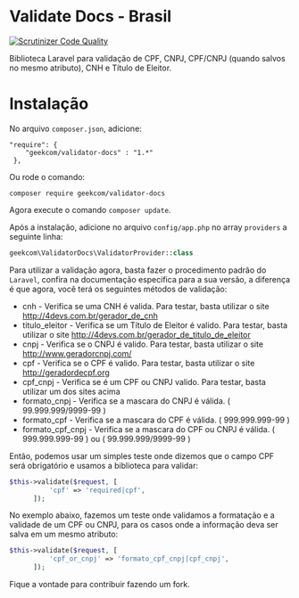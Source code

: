 # Validate Docs - Brasil

[![Scrutinizer Code Quality](https://scrutinizer-ci.com/g/geekcom/validator-docs/badges/quality-score.png?b=master)](https://scrutinizer-ci.com/g/geekcom/validator-docs/?branch=master)

Biblioteca Laravel para validação de CPF, CNPJ, CPF/CNPJ (quando salvos no mesmo atributo), CNH e Título de Eleitor.

# Instalação

No arquivo `composer.json`, adicione:

```
"require": {
    "geekcom/validator-docs" : "1.*"
 },
```

Ou rode o comando:

```
composer require geekcom/validator-docs
```

Agora execute o comando `composer update`.

Após a instalação, adicione no arquivo `config/app.php` no array `providers` a seguinte linha:

```php
geekcom\ValidatorDocs\ValidatorProvider::class
```

Para utilizar a validação agora, basta fazer o procedimento padrão do `Laravel`, confira na documentação especifica para a sua versão,
a diferença é que agora, você terá os seguintes métodos de validação:

* cnh - Verifica se uma CNH é valida. Para testar, basta utilizar o site http://4devs.com.br/gerador_de_cnh
* titulo_eleitor - Verifica se um Título de Eleitor é valido. Para testar, basta utilizar o site http://4devs.com.br/gerador_de_titulo_de_eleitor
* cnpj - Verifica se o CNPJ é valido. Para testar, basta utilizar o site http://www.geradorcnpj.com/
* cpf - Verifica se o CPF é valido. Para testar, basta utilizar o site http://geradordecpf.org
* cpf_cnpj - Verifica se é um CPF ou CNPJ valido. Para testar, basta utilizar um dos sites acima
* formato_cnpj - Verifica se a mascara do CNPJ é válida. ( 99.999.999/9999-99 )
* formato_cpf - Verifica se a mascara do CPF é válida. ( 999.999.999-99 )
* formato_cpf_cnpj - Verifica se a mascara do CPF ou CNPJ é válida. ( 999.999.999-99 ) ou ( 99.999.999/9999-99 )


Então, podemos usar um simples teste onde dizemos que o campo CPF será obrigatório e usamos a biblioteca para validar:

```php
$this->validate($request, [
          'cpf' => 'required|cpf',
      ]);
```

No exemplo abaixo, fazemos um teste onde validamos a formatação e a validade de um CPF ou CNPJ, para os casos onde a informação deva ser salva em um mesmo atributo:

```php
$this->validate($request, [
          'cpf_or_cnpj' => 'formato_cpf_cnpj|cpf_cnpj',
      ]);
```

Fique a vontade para contribuir fazendo um fork.